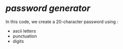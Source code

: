 # *password generator*
In this code, we create a 20-character password using :
* ascii letters
* punctuation
* digits